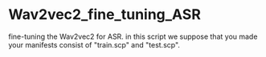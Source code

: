 # Wav2vec2_fine_tuning_ASR
fine-tuning the Wav2vec2 for ASR. in this script we suppose that you made your manifests consist of "train.scp" and "test.scp".

